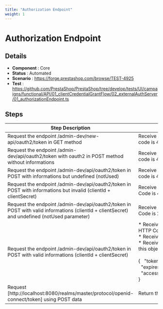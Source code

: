 ```yaml
---
title: "Authorization Endpoint"
weight: 1
---
```


# Authorization Endpoint
## Details
* **Component** : Core
* **Status** : Automated
* **Scenario** : https://forge.prestashop.com/browse/TEST-4925
* **Test** : https://github.com/PrestaShop/PrestaShop/tree/develop/tests/UI/campaigns/functional/API/01_clientCredentialGrantFlow/02_externalAuthServer/01_authorizationEndpoint.ts

## Steps
| Step Description | Expected result |
| ----- | ----- |
| Request the endpoint /admin-dev/new-api/oauth2/token in GET method | Receive a response where the HTTP code is 405 |
| Request the endpoint /admin-dev/api/oauth2/token with oauth2 in POST method without informations | Receive a response where the HTTP code is 400 |
| Request the endpoint /admin-dev/api/oauth2/token in POST with informations but undefined (notUsed) | Receive a response where the HTTP code is 400 |
| Request the endpoint /admin-dev/api/oauth2/token in POST with informations but invalid (clientId + clientSecret) | Receive a response where the HTTP Code is 401 |
| Request the endpoint /admin-dev/api/oauth2/token in POST with valid informations (clientId + clientSecret) and undefined (notUsed parameter) | Receive a response where the HTTP Code is 200 |
| Request the endpoint /admin-dev/api/oauth2/token in POST with valid informations (clientId + clientSecret) | * Receive a response where the HTTP Code is 200<br> * Receive a response in JSON<br> * Receive a response which contains this object <br><br>{   "token_type":"Bearer"   "expires_in":3000,   "access_token":"%access_token%", } |
| Request [http://localhost:8080/realms/master/protocol/openid-connect/token] using POST data | Return the access token by Keycloak |
